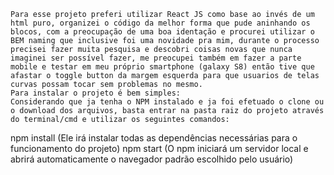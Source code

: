     Para esse projeto preferi utilizar React JS como base ao invés de um html puro, organizei o código da melhor forma que pude aninhando os blocos, com a preocupação de uma boa identação e procurei utilizar o BEM naming que inclusive foi uma novidade pra mim, durante o processo precisei fazer muita pesquisa e descobri coisas novas que nunca imaginei ser possível fazer, me preocupei também em fazer a parte mobile e testar em meu próprio smartphone (galaxy S8) então tive que afastar o toggle button da margem esquerda para que usuarios de telas curvas possam tocar sem problemas no mesmo.
	Para instalar o projeto é bem simples:
	Considerando que ja tenha o NPM instalado e ja foi efetuado o clone ou o download dos arquivos, basta entrar na pasta raiz do projeto através do terminal/cmd e utilizar os seguintes comandos:

npm install (Ele irá instalar todas as dependências necessárias para o funcionamento do projeto)
npm start (O npm iniciará um servidor local e abrirá automaticamente o navegador padrão escolhido pelo usuário)
